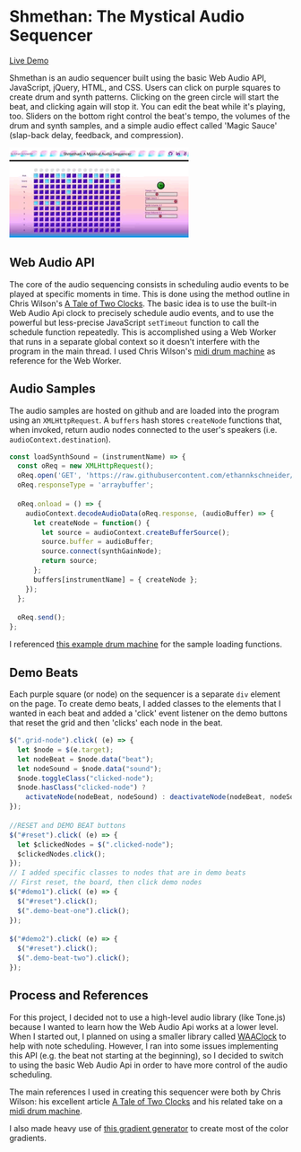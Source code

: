 # Shmethan: The Mystical Audio Sequencer
[Live Demo](http://ethannkschneider.me/shmethan/)  


Shmethan is an audio sequencer built using the basic Web Audio API, JavaScript, jQuery, HTML, and CSS. Users can click on purple squares to create drum and synth patterns. Clicking on the green circle will start the beat, and clicking again will stop it. You can edit the beat while it's playing, too. Sliders on the bottom right control the beat's tempo, the volumes of the drum and synth samples, and a simple audio effect called 'Magic Sauce' (slap-back delay, feedback, and compression).

![Using Shmethan](https://github.com/ethannkschneider/ecto-drum/blob/master/images/shmethan_gif.gif)

## Web Audio API
The core of the audio sequencing consists in scheduling audio events to be played at specific moments in time. This is done using the method outline in Chris Wilson's [A Tale of Two Clocks](https://www.html5rocks.com/en/tutorials/audio/scheduling/). The basic idea is to use the built-in Web Audio Api clock to precisely schedule audio events, and to use the powerful but less-precise JavaScript `setTimeout` function to call the schedule function repeatedly. This is accomplished using a Web Worker that runs in a separate global context so it doesn't interfere with the program in the main thread. I used Chris Wilson's [midi drum machine](https://github.com/cwilso/MIDIDrums) as reference for the Web Worker.

## Audio Samples
The audio samples are hosted on github and are loaded into the program using an `XMLHttpRequest`. A `buffers` hash stores `createNode` functions that, when invoked, return audio nodes connected to the user's speakers (i.e. `audioContext.destination`).

````javascript
const loadSynthSound = (instrumentName) => {
  const oReq = new XMLHttpRequest();
  oReq.open('GET', 'https://raw.githubusercontent.com/ethannkschneider/ecto-drum/master/audio_files/' + instrumentName + ".mp3", true);
  oReq.responseType = 'arraybuffer';

  oReq.onload = () => {
    audioContext.decodeAudioData(oReq.response, (audioBuffer) => {
      let createNode = function() {
        let source = audioContext.createBufferSource();
        source.buffer = audioBuffer;
        source.connect(synthGainNode);
        return source;
      };
      buffers[instrumentName] = { createNode };
    });
  };

  oReq.send();
};
````

I referenced [this example drum machine](http://sebpiq.github.io/WAAClock/demos/beatSequence.html) for the sample loading functions.

## Demo Beats
Each purple square (or node) on the sequencer is a separate `div` element on the page. To create demo beats, I added classes to the elements that I wanted in each beat and added a 'click' event listener on the demo buttons that reset the grid and then 'clicks' each node in the beat.

````javascript
$(".grid-node").click( (e) => {
  let $node = $(e.target);
  let nodeBeat = $node.data("beat");
  let nodeSound = $node.data("sound");
  $node.toggleClass("clicked-node");
  $node.hasClass("clicked-node") ?
    activateNode(nodeBeat, nodeSound) : deactivateNode(nodeBeat, nodeSound);
});

//RESET and DEMO BEAT buttons
$("#reset").click( (e) => {
  let $clickedNodes = $(".clicked-node");
  $clickedNodes.click();
});
// I added specific classes to nodes that are in demo beats
// First reset, the board, then click demo nodes
$("#demo1").click( (e) => {
  $("#reset").click();
  $(".demo-beat-one").click();
});

$("#demo2").click( (e) => {
  $("#reset").click();
  $(".demo-beat-two").click();
});
````

## Process and References
For this project, I decided not to use a high-level audio library (like Tone.js) because I wanted to learn how the Web Audio Api works at a lower level. When I started out, I planned on using a smaller library called [WAAClock](https://github.com/sebpiq/WAAClock) to help with note scheduling. However, I ran into some issues implementing this API (e.g. the beat not starting at the beginning), so I decided to switch to using the basic Web Audio Api in order to have more control of the audio scheduling.  

The main references I used in creating this sequencer were both by Chris Wilson: his excellent article [A Tale of Two Clocks](https://www.html5rocks.com/en/tutorials/audio/scheduling/) and his related take on a [midi drum machine](https://github.com/cwilso/MIDIDrums).

I also made heavy use of [this gradient generator](http://www.colorzilla.com/gradient-editor/) to create most of the color gradients.
